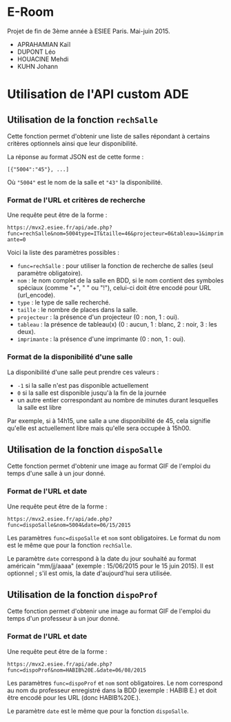# E-Room

Projet de fin de 3ème année à ESIEE Paris.
Mai-juin 2015.

* APRAHAMIAN Kaïl
* DUPONT Léo
* HOUACINE Mehdi
* KUHN Johann

# Utilisation de l'API custom ADE
## Utilisation de la fonction `rechSalle`

Cette fonction permet d'obtenir une liste de salles répondant à certains critères optionnels ainsi que leur disponibilité.

La réponse au format JSON est de cette forme :

`[{"5004":"45"}, ...]`

Où `"5004"` est le nom de la salle et `"43"` la disponibilité.

### Format de l'URL et critères de recherche

Une requête peut être de la forme :

`https://mvx2.esiee.fr/api/ade.php?func=rechSalle&nom=5004type=IT&taille=46&projecteur=0&tableau=1&imprimante=0`

Voici la liste des paramètres possibles :

- `func=rechSalle` : pour utiliser la fonction de recherche de salles (seul paramètre obligatoire).
- `nom` : le nom complet de la salle en BDD, si le nom contient des symboles spéciaux (comme "+", " " ou "!"), celui-ci doit être encodé pour URL (url_encode).
- `type` : le type de salle recherché.
- `taille` : le nombre de places dans la salle.
- `projecteur` : la présence d'un projecteur (0 : non, 1 : oui).
- `tableau` : la présence de tableau(x) (0 : aucun, 1 : blanc, 2 : noir, 3 : les deux).
- `imprimante` : la présence d'une imprimante (0 : non, 1 : oui).

### Format de la disponibilité d'une salle

La disponibilité d'une salle peut prendre ces valeurs :

- `-1` si la salle n'est pas disponible actuellement
- `0` si la salle est disponible jusqu'à la fin de la journée
- un autre entier correspondant au nombre de minutes durant lesquelles la salle est libre

Par exemple, si à 14h15, une salle a une disponibilité de 45, cela signifie qu'elle est actuellement libre mais qu'elle sera occupée à 15h00.

## Utilisation de la fonction `dispoSalle`

Cette fonction permet d'obtenir une image au format GIF de l'emploi du temps d'une salle à un jour donné.

### Format de l'URL et date

Une requête peut être de la forme :

`https://mvx2.esiee.fr/api/ade.php?func=dispoSalle&nom=5004&date=06/15/2015`

Les paramètres `func=dispoSalle` et `nom` sont obligatoires. Le format du nom est le même que pour la fonction `rechSalle`.

Le paramètre `date` correspond à la date du jour souhaité au format américain "mm/jj/aaaa" (exemple : 15/06/2015 pour le 15 juin 2015). Il est optionnel ; s'il est omis, la date d'aujourd'hui sera utilisée.

## Utilisation de la fonction `dispoProf`

Cette fonction permet d'obtenir une image au format GIF de l'emploi du temps d'un professeur à un jour donné.

### Format de l'URL et date

Une requête peut être de la forme :

`https://mvx2.esiee.fr/api/ade.php?func=dispoProf&nom=HABIB%20E.&date=06/08/2015`

Les paramètres `func=dispoProf` et `nom` sont obligatoires. Le nom correspond au nom du professeur enregistré dans la BDD (exemple : HABIB E.) et doit être encodé pour les URL (donc HABIB%20E.).

Le paramètre `date` est le même que pour la fonction `dispoSalle`.
